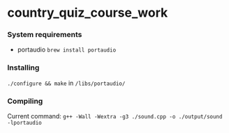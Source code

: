 # country_quiz_course_work

### System requirements
- portaudio
`brew install portaudio`

### Installing
`./configure && make` in `/libs/portaudio/`

### Compiling
Current command: `g++ -Wall -Wextra -g3 ./sound.cpp -o ./output/sound -lportaudio`